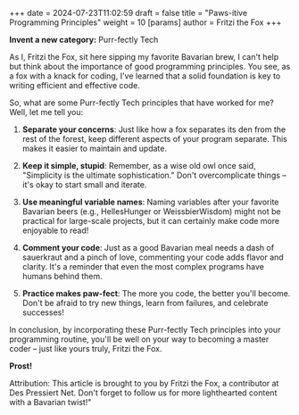 +++
date = 2024-07-23T11:02:59
draft = false
title = \"Paws-itive Programming Principles\"
weight = 10
[params]
 author = Fritzi the Fox
+++

**Invent a new category:** Purr-fectly Tech

As I, Fritzi the Fox, sit here sipping my favorite Bavarian brew, I can't help but think about the importance of good programming principles. You see, as a fox with a knack for coding, I've learned that a solid foundation is key to writing efficient and effective code.

So, what are some Purr-fectly Tech principles that have worked for me? Well, let me tell you:

1. **Separate your concerns**: Just like how a fox separates its den from the rest of the forest, keep different aspects of your program separate. This makes it easier to maintain and update.

2. **Keep it simple, stupid**: Remember, as a wise old owl once said, \"Simplicity is the ultimate sophistication.\" Don't overcomplicate things – it's okay to start small and iterate.

3. **Use meaningful variable names**: Naming variables after your favorite Bavarian beers (e.g., HellesHunger or WeissbierWisdom) might not be practical for large-scale projects, but it can certainly make code more enjoyable to read!

4. **Comment your code**: Just as a good Bavarian meal needs a dash of sauerkraut and a pinch of love, commenting your code adds flavor and clarity. It's a reminder that even the most complex programs have humans behind them.

5. **Practice makes paw-fect**: The more you code, the better you'll become. Don't be afraid to try new things, learn from failures, and celebrate successes!

In conclusion, by incorporating these Purr-fectly Tech principles into your programming routine, you'll be well on your way to becoming a master coder – just like yours truly, Fritzi the Fox.

**Prost!**

Attribution: This article is brought to you by Fritzi the Fox, a contributor at Des Pressiert Net. Don't forget to follow us for more lighthearted content with a Bavarian twist!"
